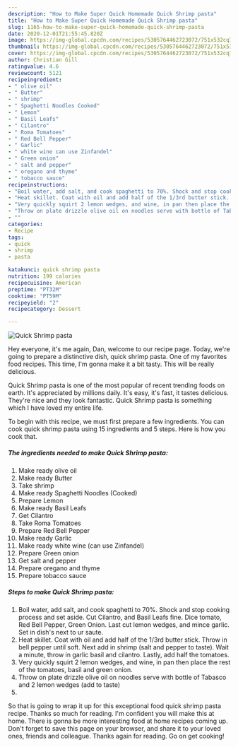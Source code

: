 ```yaml
---
description: "How to Make Super Quick Homemade Quick Shrimp pasta"
title: "How to Make Super Quick Homemade Quick Shrimp pasta"
slug: 1165-how-to-make-super-quick-homemade-quick-shrimp-pasta
date: 2020-12-01T21:55:45.820Z
image: https://img-global.cpcdn.com/recipes/5305764462723072/751x532cq70/quick-shrimp-pasta-recipe-main-photo.jpg
thumbnail: https://img-global.cpcdn.com/recipes/5305764462723072/751x532cq70/quick-shrimp-pasta-recipe-main-photo.jpg
cover: https://img-global.cpcdn.com/recipes/5305764462723072/751x532cq70/quick-shrimp-pasta-recipe-main-photo.jpg
author: Christian Gill
ratingvalue: 4.6
reviewcount: 5121
recipeingredient:
- " olive oil"
- " Butter"
- " shrimp"
- " Spaghetti Noodles Cooked"
- " Lemon"
- " Basil Leafs"
- " Cilantro"
- " Roma Tomatoes"
- " Red Bell Pepper"
- " Garlic"
- " white wine can use Zinfandel"
- " Green onion"
- " salt and pepper"
- " oregano and thyme"
- " tobacco sauce"
recipeinstructions:
- "Boil water, add salt, and cook spaghetti to 70%. Shock and stop cooking process and set aside. Cut Cilantro, and Basil Leafs fine. Dice tomato, Red Bell Pepper, Green Onion. Last cut lemon wedges, and mince garlic. Set in dish&#39;s next to ur saute."
- "Heat skillet. Coat with oil and add half of the 1/3rd butter stick. Throw in bell pepper until soft. Next add in shrimp (salt and pepper to taste). Wait a minute, throw in garlic basil and cilantro. Lastly, add half the tomatoes."
- "Very quickly squirt 2 lemon wedges, and wine, in pan then place the rest of the tomatoes, basil and green onion."
- "Throw on plate drizzle olive oil on noodles serve with bottle of Tabasco and  2 lemon wedges (add to taste)"
- ""
categories:
- Recipe
tags:
- quick
- shrimp
- pasta

katakunci: quick shrimp pasta 
nutrition: 199 calories
recipecuisine: American
preptime: "PT32M"
cooktime: "PT59M"
recipeyield: "2"
recipecategory: Dessert

---
```



![Quick Shrimp pasta](https://img-global.cpcdn.com/recipes/5305764462723072/751x532cq70/quick-shrimp-pasta-recipe-main-photo.jpg)

Hey everyone, it's me again, Dan, welcome to our recipe page. Today, we're going to prepare a distinctive dish, quick shrimp pasta. One of my favorites food recipes. This time, I'm gonna make it a bit tasty. This will be really delicious.

Quick Shrimp pasta is one of the most popular of recent trending foods on earth. It's appreciated by millions daily. It's easy, it's fast, it tastes delicious. They're nice and they look fantastic. Quick Shrimp pasta is something which I have loved my entire life.




To begin with this recipe, we must first prepare a few ingredients. You can cook quick shrimp pasta using 15 ingredients and 5 steps. Here is how you cook that.

<!--inarticleads1-->

##### The ingredients needed to make Quick Shrimp pasta:

1. Make ready  olive oil
1. Make ready  Butter
1. Take  shrimp
1. Make ready  Spaghetti Noodles (Cooked)
1. Prepare  Lemon
1. Make ready  Basil Leafs
1. Get  Cilantro
1. Take  Roma Tomatoes
1. Prepare  Red Bell Pepper
1. Make ready  Garlic
1. Make ready  white wine (can use Zinfandel)
1. Prepare  Green onion
1. Get  salt and pepper
1. Prepare  oregano and thyme
1. Prepare  tobacco sauce




<!--inarticleads2-->

##### Steps to make Quick Shrimp pasta:

1. Boil water, add salt, and cook spaghetti to 70%. Shock and stop cooking process and set aside. Cut Cilantro, and Basil Leafs fine. Dice tomato, Red Bell Pepper, Green Onion. Last cut lemon wedges, and mince garlic. Set in dish&#39;s next to ur saute.
1. Heat skillet. Coat with oil and add half of the 1/3rd butter stick. Throw in bell pepper until soft. Next add in shrimp (salt and pepper to taste). Wait a minute, throw in garlic basil and cilantro. Lastly, add half the tomatoes.
1. Very quickly squirt 2 lemon wedges, and wine, in pan then place the rest of the tomatoes, basil and green onion.
1. Throw on plate drizzle olive oil on noodles serve with bottle of Tabasco and  2 lemon wedges (add to taste)
1. 




So that is going to wrap it up for this exceptional food quick shrimp pasta recipe. Thanks so much for reading. I'm confident you will make this at home. There is gonna be more interesting food at home recipes coming up. Don't forget to save this page on your browser, and share it to your loved ones, friends and colleague. Thanks again for reading. Go on get cooking!
